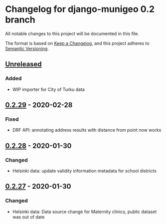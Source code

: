 # Changelog for django-munigeo 0.2 branch

All notable changes to this project will be documented in this file.

The format is based on [Keep a Changelog](https://keepachangelog.com/en/1.0.0/),
and this project adheres to [Semantic Versioning](https://semver.org/spec/v2.0.0.html).

## [Unreleased]

### Added
- WIP importer for City of Turku data

## [0.2.29] - 2020-02-28

### Fixed
- DRF API: annotating address results with distance from point now works

## [0.2.28] - 2020-01-30

### Changed
- Helsinki data: update validity information metadata for school districts

## [0.2.27] - 2020-01-30

### Changed
- Helsinki data: Data source change for Maternity clinics, public dataset was
  out of date

[unreleased]: https://github.com/City-of-Helsinki/django-munigeo/compare/v0.2.29...0.2
[0.2.29]: https://github.com/City-of-Helsinki/django-munigeo/compare/v0.2.28...v0.2.29
[0.2.28]: https://github.com/City-of-Helsinki/django-munigeo/compare/v0.2.27...v0.2.28
[0.2.27]: https://github.com/City-of-Helsinki/django-munigeo/compare/v0.2.26...v0.2.27
